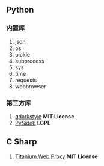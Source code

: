 ## Python

### 内置库

1. json
2. os
3. pickle
4. subprocess
5. sys
6. time
7. requests
8. webbrowser

### 第三方库

1. [qdarkstyle](https://github.com/ColinDuquesnoy/QDarkStyleSheet) **MIT License**
2. [PySide6](https://www.riverbankcomputing.com/software/pyqt/) **LGPL**

## C Sharp

1. [Titanium.Web.Proxy](https://github.com/justcoding121/Titanium-Web-Proxy) **MIT License**